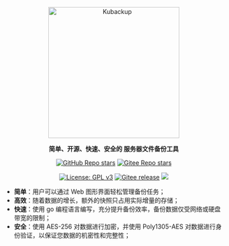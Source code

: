 <p align="center"><a target="_blank" href="https://kubackup.cn"><img src="https://cos.kubackup.cn/img/kubackup-bar.png" alt="Kubackup" width="300" /></a></p>
<p align="center"><b>简单、开源、快速、安全的 服务器文件备份工具</b></p>
<p align="center">
  <a target="_blank" href="https://github.com/kubackup/kubackup"><img alt="GitHub Repo stars" src="https://img.shields.io/github/stars/kubackup/kubackup?style=flat&logo=github"></a>
  <a target="_blank" style="padding-top: 5px" href="https://gitee.com/kubackup/kubackup"><img alt="Gitee Repo stars" src="https://gitee.com/kubackup/kubackup/badge/star.svg?theme=dark"></a>
</p>
<p align="center">
  <a target="_blank" href="https://www.gnu.org/licenses/gpl-3.0.html"><img src="https://shields.io/github/license/kubackup/kubackup?color=%231890FF" alt="License: GPL v3"></a>
  <a target="_blank" href="https://gitee.com/kubackup/kubackup/releases"><img src="https://img.shields.io/github/v/release/kubackup/kubackup" alt="Gitee release"></a>
  <a target="_blank" href="https://app.codacy.com/gh/kubackup/kubackup/dashboard?utm_source=gh&utm_medium=referral&utm_content=&utm_campaign=Badge_grade"><img src="https://app.codacy.com/project/badge/Grade/8e1a63fabe8b441cb31d5a70bd0291be"/></a>
</p>

- **简单**：用户可以通过 Web 图形界面轻松管理备份任务；
- **高效**：随着数据的增长，额外的快照只占用实际增量的存储；
- **快速**：使用 go 编程语言编写，充分提升备份效率，备份数据仅受网络或硬盘带宽的限制；
- **安全**：使用 AES-256 对数据进行加密，并使用 Poly1305-AES 对数据进行身份验证，以保证您数据的机密性和完整性；


